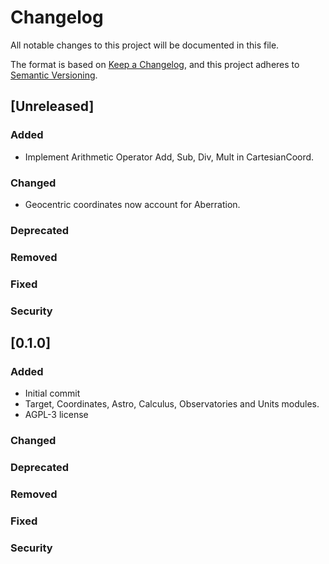 # Changelog
All notable changes to this project will be documented in this file.

The format is based on [Keep a Changelog](https://keepachangelog.com/en/1.0.0/),
and this project adheres to [Semantic Versioning](https://semver.org/spec/v2.0.0.html).

## [Unreleased]

### Added
- Implement Arithmetic Operator Add, Sub, Div, Mult in CartesianCoord.
### Changed
- Geocentric coordinates now account for Aberration.

### Deprecated

### Removed

### Fixed

### Security

## [0.1.0]

### Added
- Initial commit
- Target, Coordinates, Astro, Calculus, Observatories and Units modules.
- AGPL-3 license

### Changed

### Deprecated

### Removed

### Fixed

### Security
